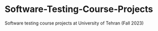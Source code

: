 # Software-Testing-Course-Projects
Software testing course projects at University of Tehran (Fall 2023)
